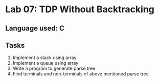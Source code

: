 # Lab 07: TDP Without Backtracking

## Language used: C

## Tasks

1. Implement a stack using array
2. Implement a queue using array
3. Write a program to generate parse tree
4. Find terminals and non-terminals of above mentioned parse tree
